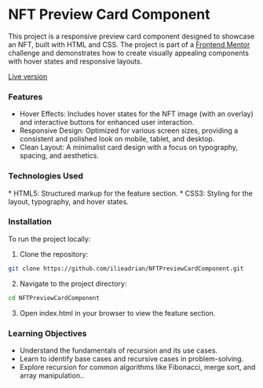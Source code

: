 <h1>NFT Preview Card Component</h1>

This project is a responsive preview card component designed to showcase an NFT, built with HTML and CSS. The project is part of a [Frontend Mentor](https://www.frontendmentor.io/) challenge and demonstrates how to create visually appealing components with hover states and responsive layouts.

[Live version](https://nftpreviewcardia.netlify.app)

<h3>Features</h3>

  * Hover Effects: Includes hover states for the NFT image (with an overlay) and interactive buttons for enhanced user interaction.
  * Responsive Design: Optimized for various screen sizes, providing a consistent and polished look on mobile, tablet, and desktop.
  * Clean Layout: A minimalist card design with a focus on typography, spacing, and aesthetics.

<h3>Technologies Used</h3>
  * HTML5: Structured markup for the feature section.
  * CSS3: Styling for the layout, typography, and hover states.
  
<h3>Installation</h3>

To run the project locally:

  1. Clone the repository:

   ```sh
   git clone https://github.com/ilieadrian/NFTPreviewCardComponent.git
   ```

  2. Navigate to the project directory:

   ```sh
   cd NFTPreviewCardComponent
   ```

 3. Open index.html in your browser to view the feature section.


<h3>Learning Objectives</h3>

  * Understand the fundamentals of recursion and its use cases.
  * Learn to identify base cases and recursive cases in problem-solving.
  * Explore recursion for common algorithms like Fibonacci, merge sort, and array manipulation..
